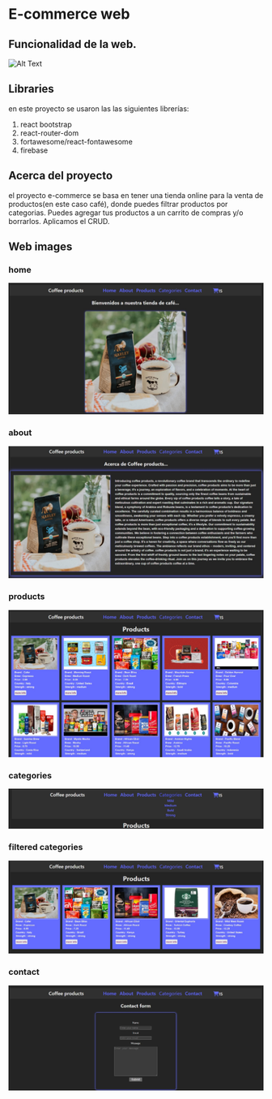 # E-commerce web
## Funcionalidad de la web.
![Alt Text](./public/assets/video.gif)

## Libraries
en este proyecto se usaron las las siguientes librerías:

1. react bootstrap
2. react-router-dom
3. fortawesome/react-fontawesome
4. firebase


## Acerca del proyecto

el proyecto e-commerce se basa en tener una tienda online para la venta de productos(en este caso café), donde puedes filtrar productos por categorias. Puedes agregar tus productos a un carrito de compras y/o borrarlos.
Aplicamos el CRUD.



## Web images

### home
![Home section](./public/assets/home.jpg)

### about
![Home section](./public/assets/about.jpg)

### products
![Home section](./public/assets/products.jpg)

### categories
![Home section](./public/assets/categories.jpg)

### filtered categories
![Home section](./public/assets/filtered-categories.jpg)

### contact
![Home section](./public/assets/contact.jpg)

